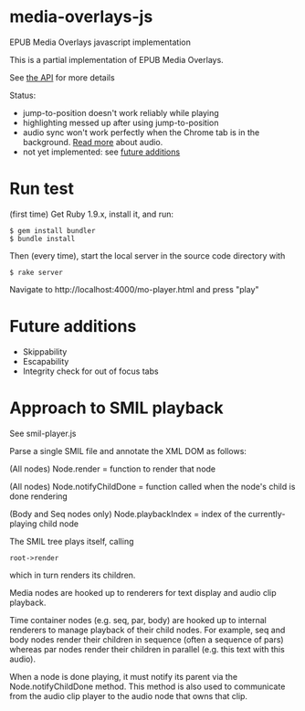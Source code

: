media-overlays-js
=================

EPUB Media Overlays javascript implementation

This is a partial implementation of EPUB Media Overlays.  

See [the API](https://github.com/marisademeglio/media-overlays-js/wiki/api) for more details

Status: 

 * jump-to-position doesn't work reliably while playing
 * highlighting messed up after using jump-to-position
 * audio sync won't work perfectly when the Chrome tab is in the background. [Read more](https://github.com/marisademeglio/media-overlays-js/wiki/audio#wiki-issue) about audio.
 * not yet implemented: see [future additions](#future-additions)

# Run test

(first time)
Get Ruby 1.9.x, install it, and run:

    $ gem install bundler
    $ bundle install

Then (every time), start the local server in the source code directory with 

    $ rake server

Navigate to http://localhost:4000/mo-player.html and press "play"

# Future additions

 * Skippability
 * Escapability
 * Integrity check for out of focus tabs

# Approach to SMIL playback

See smil-player.js

Parse a single SMIL file and annotate the XML DOM as follows:

(All nodes)
Node.render = function to render that node

(All nodes)
Node.notifyChildDone = function called when the node's child is done rendering

(Body and Seq nodes only)
Node.playbackIndex = index of the currently-playing child node

The SMIL tree plays itself, calling

    root->render

which in turn renders its children.

Media nodes are hooked up to renderers for text display and audio clip playback.

Time container nodes (e.g. seq, par, body) are hooked up to internal renderers to manage playback of their child nodes.  For example, seq and body nodes render their children in sequence (often a sequence of pars) whereas par nodes render their children in parallel (e.g. this text with this audio).

When a node is done playing, it must notify its parent via the Node.notifyChildDone method.  This method is also used to communicate from the audio clip player to the audio node that owns that clip.